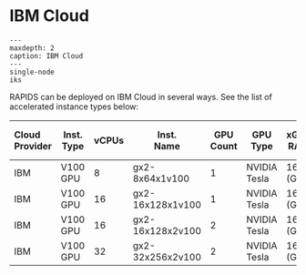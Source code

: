 # IBM Cloud

```{toctree}
---
maxdepth: 2
caption: IBM Cloud
---
single-node
iks
```

RAPIDS can be deployed on IBM Cloud in several ways. See the
list of accelerated instance types below:

| Cloud <br> Provider | Inst. <br> Type |vCPUs | Inst. <br> Name  | GPU <br> Count | GPU <br> Type | xGPU <br> RAM | xGPU <br> RAM Total |
| :------------------ | --------------- | ---- |----------------- | -------------- | ------------- | ------------- | ------------------: |
| IBM                 | V100 GPU        | 8    | gx2-8x64x1v100   | 1              | NVIDIA Tesla  | 16 (GB)       |             64 (GB) |
| IBM                 | V100 GPU        | 16   | gx2-16x128x1v100 | 1              | NVIDIA Tesla  | 16 (GB)       |            128 (GB) |
| IBM                 | V100 GPU        | 16   | gx2-16x128x2v100 | 2              | NVIDIA Tesla  | 16 (GB)       |            128 (GB) |
| IBM                 | V100 GPU        | 32   | gx2-32x256x2v100 | 2              | NVIDIA Tesla  | 16 (GB)       |            256 (GB) |

